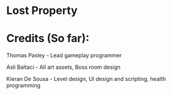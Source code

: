 # Lost Property


# Credits (So far):
Thomas Pasley - Lead gameplay programmer

Asli Baltaci - All art assets, Boss room design

Kieran De Sousa - Level design, UI design and scripting, health programming
